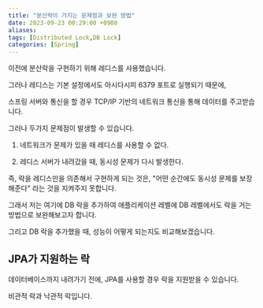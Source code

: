 ```yaml
---
title: "분산락이 가지는 문제점과 보완 방법"
date: 2023-09-23 00:29:00 +0900
aliases: 
tags: [Distributed Lock,DB Lock]
categories: [Spring]
---
```


이전에 분산락을 구현하기 위해 레디스를 사용했습니다.

그러나 레디스는 기본 설정에서도 아시다시피 6379 포트로 실행되기 때문에,

스프링 서버와 통신을 할 경우 TCP/IP 기반의 네트워크 통신을 통해 데이터를 주고받습니다.

그러나 두가지 문제점이 발생할 수 있습니다.

1. 네트워크가 문제가 있을 때 레디스를 사용할 수 없다.

2. 레디스 서버가 내려갔을 때, 동시성 문제가 다시 발생한다.

즉, 락을 레디스만을 의존해서 구현하게 되는 것은, "어떤 순간에도 동시성 문제를 보장해준다" 라는 것을 지켜주지 못합니다.

그래서 저는 여기에 DB 락을 추가하여 애플리케이션 레벨에 DB 레벨에서도 락을 거는 방법으로 보완해보고자 합니다.

그리고 DB 락을 추가했을 때, 성능이 어떻게 되는지도 비교해보겠습니다.

## **JPA가 지원하는 락**

데이터베이스까지 내려가기 전에, JPA를 사용할 경우 락을 지원받을 수 있습니다.

비관적 락과 낙관적 락입니다.











